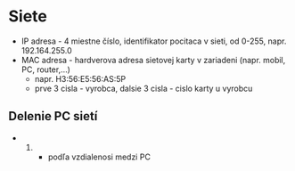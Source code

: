 # Siete
- IP adresa - 4 miestne číslo, identifikator pocitaca v sieti, od 0-255, napr. 192.164.255.0
- MAC adresa - hardverova adresa sietovej karty v zariadeni (napr. mobil, PC, router,...)
    - napr. H3:56:E5:56:AS:5P
    - prve 3 cisla - vyrobca, dalsie 3 cisla - cislo karty u vyrobcu
## Delenie PC sietí
- 1. - podľa vzdialenosi medzi PC